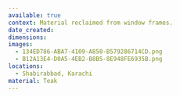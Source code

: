 ```yaml
---
available: true
context: Material reclaimed from window frames.
date_created:
dimensions:
images:
  - 134ED786-ABA7-4109-A850-B579286714CD.png
  - B12A13E4-D0A5-4EB2-B8B5-8E948FE6935B.png
locations:
  - Shabirabbad, Karachi
material: Teak
---
```

